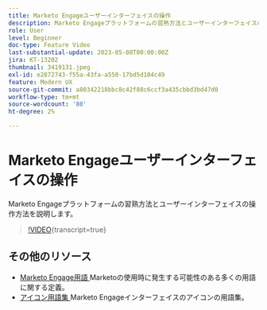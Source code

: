 ```yaml
---
title: Marketo Engageユーザーインターフェイスの操作
description: Marketo Engageプラットフォームの習熟方法とユーザーインターフェイスの操作方法を説明します。
role: User
level: Beginner
doc-type: Feature Video
last-substantial-update: 2023-05-08T00:00:00Z
jira: KT-13202
thumbnail: 3419131.jpeg
exl-id: e2872743-f55a-43fa-a550-17bd5d104c49
feature: Modern UX
source-git-commit: a80342218bbc8c42f88c6ccf3a435cbbd3bd47d0
workflow-type: tm+mt
source-wordcount: '80'
ht-degree: 2%

---
```


# Marketo Engageユーザーインターフェイスの操作

Marketo Engageプラットフォームの習熟方法とユーザーインターフェイスの操作方法を説明します。

>[!VIDEO](https://video.tv.adobe.com/v/3419131/?learn=on){transcript=true}

## その他のリソース

* [Marketo Engage用語 ](https://experienceleague.adobe.com/docs/marketo/using/getting-started-with-marketo/marketo-glossary.html?lang=ja)
Marketoの使用時に発生する可能性のある多くの用語に関する定義。
* [ アイコン用語集 ](https://experienceleague.adobe.com/docs/marketo/using/product-docs/marketo-engage-modern-ux/icon-glossary.html?lang=ja)
Marketo Engageインターフェイスのアイコンの用語集。
